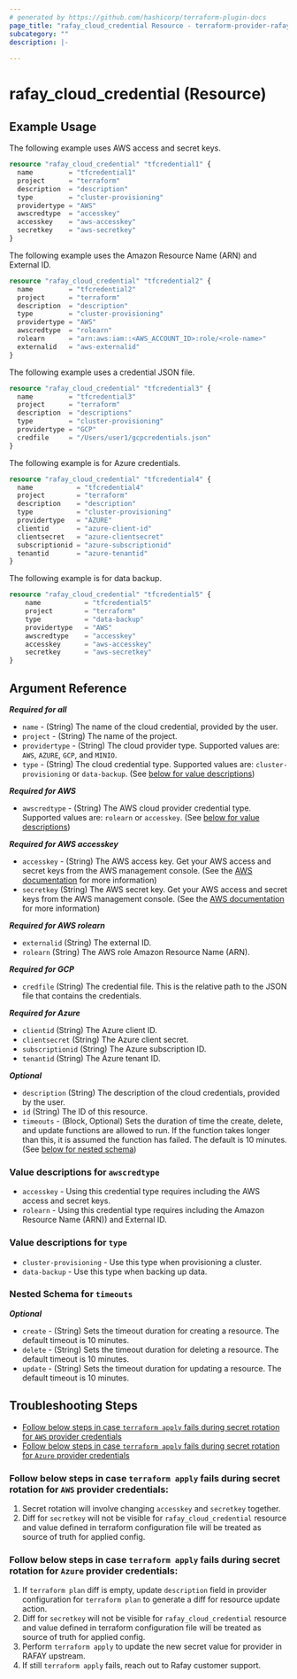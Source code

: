 ```yaml
---
# generated by https://github.com/hashicorp/terraform-plugin-docs
page_title: "rafay_cloud_credential Resource - terraform-provider-rafay"
subcategory: ""
description: |-
  
---
```


# rafay_cloud_credential (Resource)

## Example Usage

The following example uses AWS access and secret keys. 

```terraform
resource "rafay_cloud_credential" "tfcredential1" {
  name         = "tfcredential1"
  project      = "terraform"
  description  = "description"
  type         = "cluster-provisioning"
  providertype = "AWS"
  awscredtype  = "accesskey"
  accesskey    = "aws-accesskey"
  secretkey    = "aws-secretkey"
}
```

The following example uses the Amazon Resource Name (ARN) and External ID. 

```terraform
resource "rafay_cloud_credential" "tfcredential2" {
  name         = "tfcredential2"
  project      = "terraform"
  description  = "description"
  type         = "cluster-provisioning"
  providertype = "AWS"
  awscredtype  = "rolearn"
  rolearn      = "arn:aws:iam::<AWS_ACCOUNT_ID>:role/<role-name>"
  externalid   = "aws-externalid"
}
```

The following example uses a credential JSON file. 

```terraform
resource "rafay_cloud_credential" "tfcredential3" {
  name         = "tfcredential3"
  project      = "terraform"
  description  = "descriptions"
  type         = "cluster-provisioning"
  providertype = "GCP"
  credfile     = "/Users/user1/gcpcredentials.json"
}
```

The following example is for Azure credentials. 

```terraform
resource "rafay_cloud_credential" "tfcredential4" {
  name           = "tfcredential4"
  project        = "terraform"
  description    = "description"
  type           = "cluster-provisioning"
  providertype   = "AZURE"
  clientid       = "azure-client-id"
  clientsecret   = "azure-clientsecret"
  subscriptionid = "azure-subscriptionid"
  tenantid       = "azure-tenantid"
}
```

The following example is for data backup. 

```terraform
resource "rafay_cloud_credential" "tfcredential5" {
    name           = "tfcredential5"
    project        = "terraform"
    type           = "data-backup"
    providertype   = "AWS"
    awscredtype    = "accesskey"
    accesskey      = "aws-accesskey"
    secretkey      = "aws-secretkey"
}
```

<!-- schema generated by tfplugindocs -->
## Argument Reference 

***Required for all***

- `name` - (String) The name of the cloud credential, provided by the user. 
- `project` - (String) The name of the project. 
- `providertype` - (String) The cloud provider type. Supported values are: `AWS`, `AZURE`, `GCP`, and `MINIO`. 
- `type` - (String) The cloud credential type. Supported values are: `cluster-provisioning` or `data-backup`. (See [below for value descriptions](#nestedblock--type))

***Required for AWS*** 

- `awscredtype` - (String) The AWS cloud provider credential type. Supported values are: `rolearn` or `accesskey`. (See [below for value descriptions](#nestedblock--awscredtype))

***Required for AWS accesskey***

- `accesskey` - (String) The AWS access key. Get your AWS access and secret keys from the AWS management console. (See the [AWS documentation](https://docs.aws.amazon.com/IAM/latest/UserGuide/id_credentials_access-keys.html) for more information)
- `secretkey` (String) The AWS secret key. Get your AWS access and secret keys from the AWS management console. (See the [AWS documentation](https://docs.aws.amazon.com/IAM/latest/UserGuide/id_credentials_access-keys.html) for more information)

***Required for AWS rolearn***

- `externalid` (String) The external ID.
- `rolearn` (String) The AWS role Amazon Resource Name (ARN).

***Required for GCP***

- `credfile` (String) The credential file. This is the relative path to the JSON file that contains the credentials. 

***Required for Azure***

- `clientid` (String) The Azure client ID.
- `clientsecret` (String) The Azure client secret.
- `subscriptionid` (String) The Azure subscription ID.
- `tenantid` (String) The Azure tenant ID.

***Optional***

- `description` (String) The description of the cloud credentials, provided by the user. 
- `id` (String) The ID of this resource.
- `timeouts` - (Block, Optional) Sets the duration of time the create, delete, and update functions are allowed to run. If the function takes longer than this, it is assumed the function has failed. The default is 10 minutes. (See [below for nested schema](#nestedblock--timeouts))


<a id="nestedblock--awscredtype"></a>
### Value descriptions for `awscredtype`

- `accesskey` - Using this credential type requires including the AWS access and secret keys. 
- `rolearn` - Using this credential type requires including the Amazon Resource Name (ARN)) and External ID. 

<a id="nestedblock--type"></a>
### Value descriptions for `type`

- `cluster-provisioning` - Use this type when provisioning a cluster. 
- `data-backup` - Use this type when backing up data. 

<a id="nestedblock--timeouts"></a>
### Nested Schema for `timeouts`

***Optional***

- `create` - (String) Sets the timeout duration for creating a resource. The default timeout is 10 minutes. 
- `delete` - (String) Sets the timeout duration for deleting a resource. The default timeout is 10 minutes. 
- `update` - (String) Sets the timeout duration for updating a resource. The default timeout is 10 minutes. 

## Troubleshooting Steps

- [Follow below steps in case `terraform apply` fails during secret rotation for `AWS` provider credentials](#nestedblock--TS1)
- [Follow below steps in case `terraform apply` fails during secret rotation for `Azure` provider credentials](#nestedblock--TS2)

<a id="nestedblock--TS1"></a>
### Follow below steps in case `terraform apply` fails during secret rotation for `AWS` provider credentials:
  1. Secret rotation will involve changing `accesskey` and `secretkey` together.
  2. Diff for `secretkey` will not be visible for `rafay_cloud_credential` resource and value defined in terraform configuration file will be treated as source of truth for applied config.

<a id="nestedblock--TS2"></a>
### Follow below steps in case `terraform apply` fails during secret rotation for `Azure` provider credentials:
  1. If `terraform plan` diff is empty, update `description` field in provider configuration for `terraform plan` to generate a diff for resource update action.
  2. Diff for `secretkey` will not be visible for `rafay_cloud_credential` resource and value defined in terraform configuration file will be treated as source of truth for applied config.
  3. Perform `terraform apply` to update the new secret value for provider in RAFAY upstream.
  4. If still `terraform apply` fails, reach out to Rafay customer support.

